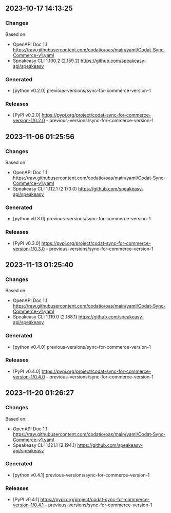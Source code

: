 

## 2023-10-17 14:13:25
### Changes
Based on:
- OpenAPI Doc 1.1 https://raw.githubusercontent.com/codatio/oas/main/yaml/Codat-Sync-Commerce-v1.yaml
- Speakeasy CLI 1.100.2 (2.159.2) https://github.com/speakeasy-api/speakeasy
### Generated
- [python v0.2.0] previous-versions/sync-for-commerce-version-1
### Releases
- [PyPI v0.2.0] https://pypi.org/project/codat-sync-for-commerce-version-1/0.2.0 - previous-versions/sync-for-commerce-version-1

## 2023-11-06 01:25:56
### Changes
Based on:
- OpenAPI Doc 1.1 https://raw.githubusercontent.com/codatio/oas/main/yaml/Codat-Sync-Commerce-v1.yaml
- Speakeasy CLI 1.112.1 (2.173.0) https://github.com/speakeasy-api/speakeasy
### Generated
- [python v0.3.0] previous-versions/sync-for-commerce-version-1
### Releases
- [PyPI v0.3.0] https://pypi.org/project/codat-sync-for-commerce-version-1/0.3.0 - previous-versions/sync-for-commerce-version-1

## 2023-11-13 01:25:40
### Changes
Based on:
- OpenAPI Doc 1.1 https://raw.githubusercontent.com/codatio/oas/main/yaml/Codat-Sync-Commerce-v1.yaml
- Speakeasy CLI 1.119.0 (2.188.1) https://github.com/speakeasy-api/speakeasy
### Generated
- [python v0.4.0] previous-versions/sync-for-commerce-version-1
### Releases
- [PyPI v0.4.0] https://pypi.org/project/codat-sync-for-commerce-version-1/0.4.0 - previous-versions/sync-for-commerce-version-1

## 2023-11-20 01:26:27
### Changes
Based on:
- OpenAPI Doc 1.1 https://raw.githubusercontent.com/codatio/oas/main/yaml/Codat-Sync-Commerce-v1.yaml
- Speakeasy CLI 1.121.1 (2.194.1) https://github.com/speakeasy-api/speakeasy
### Generated
- [python v0.4.1] previous-versions/sync-for-commerce-version-1
### Releases
- [PyPI v0.4.1] https://pypi.org/project/codat-sync-for-commerce-version-1/0.4.1 - previous-versions/sync-for-commerce-version-1